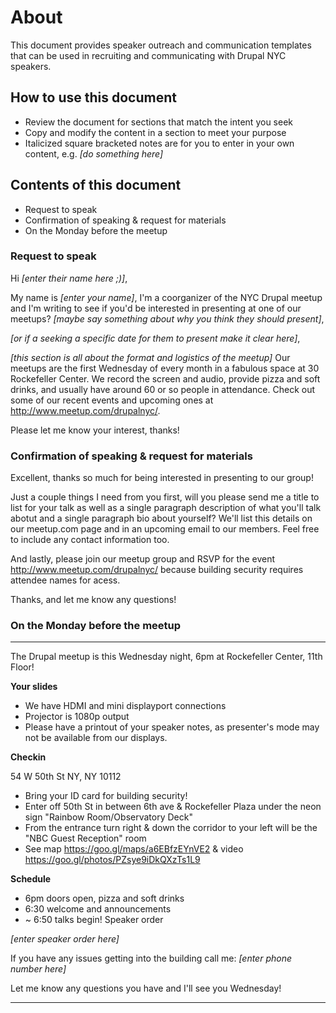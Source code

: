 # About

This document provides speaker outreach and communication templates that can be used in recruiting and communicating with Drupal NYC speakers.

## How to use this document

* Review the document for sections that match the intent you seek
* Copy and modify the content in a section to meet your purpose
* Italicized square bracketed notes are for you to enter in your own content, e.g. *[do something here]*

## Contents of this document

* Request to speak
* Confirmation of speaking & request for materials
* On the Monday before the meetup

### Request to speak

Hi  *[enter their name here ;)]*, 

My name is  *[enter your name]*, I'm a coorganizer of the NYC Drupal meetup and I'm writing to see if you'd be interested in presenting at one of our meetups? *[maybe say something about why you think they should present]*,

*[or if a seeking a specific date for them to present make it clear here]*,

*[this section is all about the format and logistics of the meetup]*
Our meetups are the first Wednesday of every month in a fabulous space at 30 Rockefeller Center. We record the screen and audio, provide pizza and soft drinks, and usually have around 60 or so people in attendance. Check out some of our recent events and upcoming ones at http://www.meetup.com/drupalnyc/.

Please let me know your interest, thanks!

### Confirmation of speaking & request for materials

Excellent, thanks so much for being interested in presenting to our group!

Just a couple things I need from you first, will you please send me a title to list for your talk as well as a single paragraph description of what you'll talk abotut and a single paragraph bio about yourself? We'll list this details on our meetup.com page and in an upcoming email to our members. Feel free to include any contact information too.

And lastly, please join our meetup group and RSVP for the event http://www.meetup.com/drupalnyc/ because building security requires attendee names for acess.

Thanks, and let me know any questions!

### On the Monday before the meetup
---
The Drupal meetup is this Wednesday night, 6pm at Rockefeller Center, 11th Floor!

**Your slides**
* We have HDMI and mini displayport connections
* Projector is 1080p output
* Please have a printout of your speaker notes, as presenter's mode may not be available from our displays.

**Checkin**

54 W 50th St NY, NY 10112
* Bring your ID card for building security!
* Enter off 50th St in between 6th ave & Rockefeller Plaza under the neon sign "Rainbow Room/Observatory Deck"
* From the entrance turn right & down the corridor to your left will be the "NBC Guest Reception" room
* See map https://goo.gl/maps/a6EBfzEYnVE2 & video https://goo.gl/photos/PZsye9iDkQXzTs1L9

**Schedule**
* 6pm doors open, pizza and soft drinks
* 6:30 welcome and announcements
* ~ 6:50 talks begin! Speaker order 
 
 *[enter speaker order here]*

If you have any issues getting into the building call me: *[enter phone number here]*

Let me know any questions you have and I'll see you Wednesday!

---
